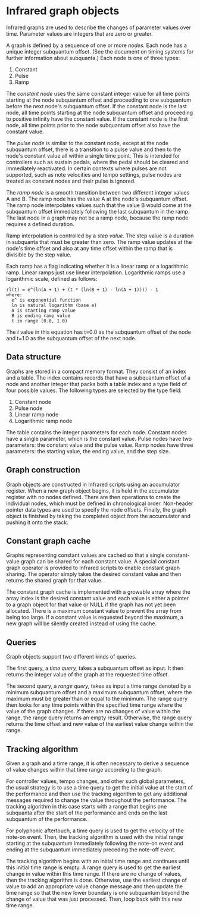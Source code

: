 # Infrared graph objects

Infrared graphs are used to describe the changes of parameter values over time.  Parameter values are integers that are zero or greater.

A graph is defined by a sequence of one or more _nodes._  Each node has a unique integer subquantum offset.  (See the document on timing systems for further information about subquanta.)  Each node is one of three types:

1. Constant
2. Pulse
3. Ramp

The _constant node_ uses the same constant integer value for all time points starting at the node subquantum offset and proceeding to one subquantum before the next node's subquantum offset.  If the constant node is the last node, all time points starting at the node subquantum offset and proceeding to positive infinity have the constant value.  If the constant node is the first node, all time points prior to the node subquantum offset also have the constant value.

The _pulse node_ is similar to the constant node, except at the node subquantum offset, there is a transition to a pulse value and then to the node's constant value all within a single time point.  This is intended for controllers such as sustain pedals, where the pedal should be cleared and immediately reactivated.  In certain contexts where pulses are not supported, such as note velocities and tempo settings, pulse nodes are treated as constant nodes and their pulse is ignored.

The _ramp node_ is a smooth transition between two different integer values A and B.  The ramp node has the value A at the node's subquantum offset.  The ramp node interpolates values such that the value B would come at the subquantum offset immediately following the last subquantum in the ramp.  The last node in a graph may not be a ramp node, because the ramp node requires a defined duration.

Ramp interpolation is controlled by a _step value._  The step value is a duration in subquanta that must be greater than zero.  The ramp value updates at the node's time offset and also at any time offset within the ramp that is divisible by the step value.

Each ramp has a flag indicating whether it is a linear ramp or a logarithmic ramp.  Linear ramps just use linear interpolation.  Logarithmic ramps use a logarithmic scale, defined as follows:

    rl(t) = e^(ln(A + 1) + (t * (ln(B + 1) - ln(A + 1)))) - 1
    where:
      e^ is exponential function
      ln is natural logarithm (base e)
      A is starting ramp value
      B is ending ramp value
      t in range [0.0, 1.0)

The _t_ value in this equation has t=0.0 as the subquantum offset of the node and t=1.0 as the subquantum offset of the next node.

## Data structure

Graphs are stored in a compact memory format.  They consist of an index and a table.  The index contains records that have a subquantum offset of a node and another integer that packs both a table index and a type field of four possible values.  The following types are selected by the type field:

1. Constant node
2. Pulse node
3. Linear ramp node
4. Logarithmic ramp node

The table contains the integer parameters for each node.  Constant nodes have a single parameter, which is the constant value.  Pulse nodes have two parameters:  the constant value and the pulse value.  Ramp nodes have three parameters:  the starting value, the ending value, and the step size.

## Graph construction

Graph objects are constructed in Infrared scripts using an accumulator register.  When a new graph object begins, it is held in the accumulator register with no nodes defined.  There are then operations to create the individual nodes, which must be defined in chronological order.  Non-header pointer data types are used to specify the node offsets.  Finally, the graph object is finished by taking the completed object from the accumulator and pushing it onto the stack.

## Constant graph cache

Graphs representing constant values are cached so that a single constant-value graph can be shared for each constant value.  A special constant graph operator is provided to Infrared scripts to enable constant graph sharing.  The operator simply takes the desired constant value and then returns the shared graph for that value.

The constant graph cache is implemented with a growable array where the array index is the desired constant value and each value is either a pointer to a graph object for that value or NULL if the graph has not yet been allocated.  There is a maximum constant value to prevent the array from being too large.  If a constant value is requested beyond the maximum, a new graph will be silently created instead of using the cache.

## Queries

Graph objects support two different kinds of queries.

The first query, a _time query,_ takes a subquantum offset as input.  It then returns the integer value of the graph at the requested time offset.

The second query, a _range query,_ takes as input a time range denoted by a minimum subquantum offset and a maximum subquantum offset, where the maximum must be greater than or equal to the minimum.  The range query then looks for any time points within the specified time range where the value of the graph changes.  If there are no changes of value within the range, the range query returns an empty result.  Otherwise, the range query returns the time offset and new value of the earliest value change within the range.

## Tracking algorithm

Given a graph and a time range, it is often necessary to derive a sequence of value changes within that time range according to the graph.

For controller values, tempo changes, and other such global parameters, the usual strategy is to use a time query to get the initial value at the start of the performance and then use the tracking algorithm to get any additional messages required to change the value throughout the performance.  The tracking algorithm in this case starts with a range that begins one subquanta after the start of the performance and ends on the last subquantum of the performance.

For polyphonic aftertouch, a time query is used to get the velocity of the note-on event.  Then, the tracking algorithm is used with the initial range starting at the subquantum immediately following the note-on event and ending at the subquantum immediately preceding the note-off event.

The tracking algorithm begins with an initial time range and continues until this initial time range is empty.  A range query is used to get the earliest change in value within this time range.  If there are no change of values, then the tracking algorithm is done.  Otherwise, use the earliest change of value to add an appropriate value change message and then update the time range so that the new lower boundary is one subquantum beyond the change of value that was just processed.  Then, loop back with this new time range.
